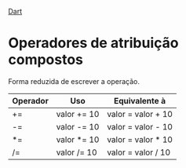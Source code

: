 [Dart](https://github.com/leofds/flutter-class/blob/master/dart/dart.md)

# Operadores de atribuição compostos

Forma reduzida de escrever a operação.

| Operador | Uso | Equivalente à |
| -------- | --- | ------------- |
| += | valor += 10 | valor = valor + 10 |
| -= | valor -= 10 | valor = valor - 10 |
| \*= | valor \*= 10 | valor = valor \* 10 |
| /= | valor /= 10 | valor = valor / 10 |

